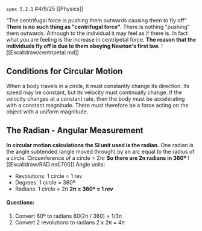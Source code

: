 `spec 5.2.1`
#4/9/25 
[[Physics]]

"The centrifugal force is pushing them outwards causing them to fly off"
**There is no such thing as "centrifugal force".**
There is nothing "pushing" them outwards. Although to the individual it may feel as if there is.
In fact what you are feeling is the increase in centripetal force.
**The reason that the individuals fly off is due to them obeying Newton's first law.**
![[Excalidraw/centripetal.md]]

## Conditions for Circular Motion
When a body travels in a circle, it must constantly change its direction. Its speed may be constant, but its velocity must continually change.
If the velocity changes at a constant rate, then the body must be accelerating with a constant magnitude.
There must therefore be a force acting on the object with a uniform magnitude.
## The Radian - Angular Measurement
**In circular motion calculations the SI unit used is the radian.**
One radian is the angle subtended (angle moved through) by an arc equal to the radius of a circle.
Circumference of a circle = 2πr
**So there are 2π radians in 360º**
![[Excalidraw/RAD.md|700]]
Angle units:
- Revolutions: 1 circle = 1 rev
- Degrees: 1 circle = 360º
- Radians: 1 circle = 2π
**2π = 360º = 1 *rev***
#### Questions:
1) Convert 60º to radians
	60(2π / 360)
	= 1/3π
2) Convert 2 revolutions to radians
	2 x 2π
	= 4π